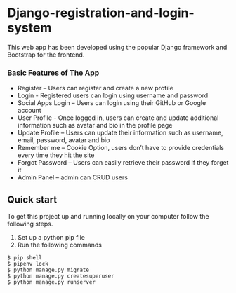 # Django-registration-and-login-system
 This web app has been developed using the popular Django framework and Bootstrap for the frontend.


### Basic Features of The App

* Register – Users can register and create a new profile
* Login - Registered users can login using username and password
* Social Apps Login – Users can login using their GitHub or Google account
* User Profile - Once logged in, users can create and update additional information such as avatar and bio in the profile page
* Update Profile – Users can update their information such as username, email, password, avatar and bio
* Remember me – Cookie Option, users don’t have to provide credentials every time they hit the site
* Forgot Password – Users can easily retrieve their password if they forget it
* Admin Panel – admin can CRUD users

## Quick start

To get this project up and running locally on your computer follow the following steps.
1. Set up a python pip file
2. Run the following commands
```
$ pip shell
$ pipenv lock
$ python manage.py migrate
$ python manage.py createsuperuser
$ python manage.py runserver
```

